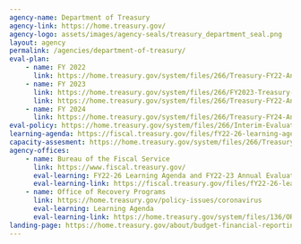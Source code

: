 ```yaml
---
agency-name: Department of Treasury
agency-link: https://home.treasury.gov/
agency-logo: assets/images/agency-seals/treasury_department_seal.png
layout: agency
permalink: /agencies/department-of-treasury/
eval-plan:
    - name: FY 2022
      link: https://home.treasury.gov/system/files/266/Treasury-FY22-Annual-Evaluation-Plan.pdf
    - name: FY 2023
      link: https://home.treasury.gov/system/files/266/FY2023-Treasury-Annual-Evaluation-Plan.pdf
      link: https://home.treasury.gov/system/files/266/Treasury-FY22-Annual-Evaluation-Plan.pdf
    - name: FY 2024
      link: https://home.treasury.gov/system/files/266/Treasury-FY24-Annual-Evaluation-Plan.pdf
eval-policy: https://home.treasury.gov/system/files/266/Interim-Evaluation-Policy.pdf
learning-agenda: https://fiscal.treasury.gov/files/fY22-26-learning-agenda-fy22-23-annual-plan.pdf
capacity-assesment: https://home.treasury.gov/system/files/266/Treasury-FY2022-2026-CapacityAssessment.pdf
agency-offices:
    - name: Bureau of the Fiscal Service
      link: https://www.fiscal.treasury.gov/
      eval-learning: FY22-26 Learning Agenda and FY22-23 Annual Evaluation Plan
      eval-learning-link: https://fiscal.treasury.gov/files/fY22-26-learning-agenda-fy22-23-annual-plan.pdf
    - name: Office of Recovery Programs
      link: https://home.treasury.gov/policy-issues/coronavirus
      eval-learning: Learning Agenda
      eval-learning-link: https://home.treasury.gov/system/files/136/ORP-Learning-Agenda-Draft-2023.pdf
landing-page: https://home.treasury.gov/about/budget-financial-reporting-planning-and-performance/budget-requestannual-performance-plan-and-reports
---
```

